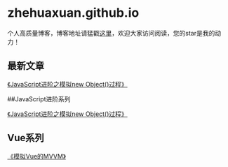 # zhehuaxuan.github.io
个人高质量博客，博客地址请猛戳[这里](https://zhehuaxuan.github.io/)，欢迎大家访问阅读，您的star是我的动力！

## 最新文章

[《JavaScript进阶之模拟new Object()过程》](https://zhehuaxuan.github.io/2019/02/21/JavaScript%E6%96%B0%E5%BB%BA%E5%AF%B9%E8%B1%A1%E7%9A%84%E6%A8%A1%E6%8B%9F/)



##JavaScript进阶系列

[《JavaScript进阶之模拟new Object()过程》](https://zhehuaxuan.github.io/2019/02/21/JavaScript%E6%96%B0%E5%BB%BA%E5%AF%B9%E8%B1%A1%E7%9A%84%E6%A8%A1%E6%8B%9F/)





## Vue系列

[《模拟Vue的MVVM》](https://zhehuaxuan.github.io/2019/02/20/%E6%89%8B%E5%86%99MVVM/)







